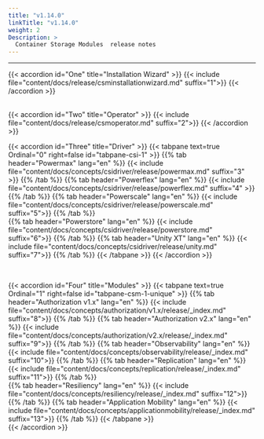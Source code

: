 ```yaml
---
title: "v1.14.0"
linkTitle: "v1.14.0"
weight: 2
Description: >
  Container Storage Modules  release notes
---
```

<hr> 
<style> 
h2{
  font-weight:600;
}
h3{
  font-weight:500;
} 
.mycontent{
margin-bottom:20px;
}
</style>

{{< accordion id="One" title="Installation Wizard" >}} 
{{< include  file="content/docs/release/csminstallationwizard.md" suffix="1">}}
{{< /accordion >}} 


<br>
{{< accordion id="Two" title="Operator" >}} 
{{< include file="content/docs/release/csmoperator.md" suffix="2">}} 
{{< /accordion >}} 


</br> 

{{< accordion id="Three" title="Driver" >}} 
{{< tabpane text=true Ordinal="0" right=false id="tabpane-csi-1" >}}
  {{% tab header="Powermax" lang="en" %}}
  {{< include file="content/docs/concepts/csidriver/release/powermax.md" suffix="3" >}}
  {{% /tab %}}
  {{% tab header="Powerflex" lang="en" %}}
  {{< include file="content/docs/concepts/csidriver/release/powerflex.md" suffix="4" >}}
  {{% /tab %}} 
  {{% tab header="Powerscale" lang="en" %}}
  {{< include file="content/docs/concepts/csidriver/release/powerscale.md" suffix="5">}}
  {{% /tab %}}  
  {{% tab header="Powerstore" lang="en" %}}
  {{< include file="content/docs/concepts/csidriver/release/powerstore.md" suffix="6">}}
  {{% /tab %}}
  {{% tab header="Unity XT" lang="en" %}}
  {{< include file="content/docs/concepts/csidriver/release/unity.md" suffix="7">}}
  {{% /tab %}}
{{< /tabpane >}} 
{{< /accordion >}} 


<br> 

{{< accordion id="Four" title="Modules" >}} 
{{< tabpane text=true Ordinal="1" right=false id="tabpane-csm-1-unique" >}}
  {{% tab header="Authorization v1.x" lang="en" %}}
  {{< include file="content/docs/concepts/authorization/v1.x/release/_index.md" suffix="8">}}  {{% /tab %}} 
  {{% tab header="Authorization v2.x" lang="en" %}}
  {{< include file="content/docs/concepts/authorization/v2.x/release/_index.md" suffix="9">}}
  {{% /tab %}}
  {{% tab header="Observability" lang="en" %}}
  {{< include file="content/docs/concepts/observability/release/_index.md" suffix="10">}}
  {{% /tab %}} 
  {{% tab header="Replication" lang="en" %}}
  {{< include file="content/docs/concepts/replication/release/_index.md" suffix="11">}}
  {{% /tab %}}  
  {{% tab header="Resiliency" lang="en" %}}
  {{< include file="content/docs/concepts/resiliency/release/_index.md" suffix="12">}}
  {{% /tab %}}
  {{% tab header="Application Mobility" lang="en" %}}
  {{< include file="content/docs/concepts/applicationmobility/release/_index.md" suffix="13">}}
  {{% /tab %}}
{{< /tabpane >}}    
{{< /accordion >}} 



